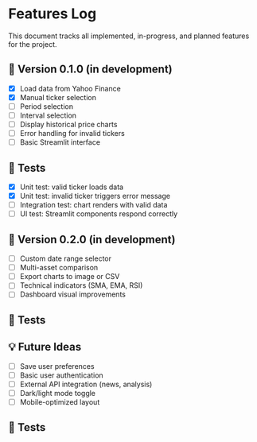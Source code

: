 # Features Log

This document tracks all implemented, in-progress, and planned features for the project.

## 🚧 Version 0.1.0 (in development)
- [x] Load data from Yahoo Finance
- [x] Manual ticker selection
- [ ] Period selection
- [ ] Interval selection
- [ ] Display historical price charts
- [ ] Error handling for invalid tickers
- [ ] Basic Streamlit interface

## 🧪 Tests
- [x] Unit test: valid ticker loads data
- [x] Unit test: invalid ticker triggers error message
- [ ] Integration test: chart renders with valid data
- [ ] UI test: Streamlit components respond correctly

## 🚧 Version 0.2.0 (in development)
- [ ] Custom date range selector
- [ ] Multi-asset comparison
- [ ] Export charts to image or CSV
- [ ] Technical indicators (SMA, EMA, RSI)
- [ ] Dashboard visual improvements

## 🧪 Tests

## 💡 Future Ideas
- [ ] Save user preferences
- [ ] Basic user authentication
- [ ] External API integration (news, analysis)
- [ ] Dark/light mode toggle
- [ ] Mobile-optimized layout

## 🧪 Tests
